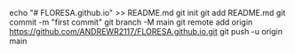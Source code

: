 echo "# FLORESA.github.io" >> README.md
git init
git add README.md
git commit -m "first commit"
git branch -M main
git remote add origin https://github.com/ANDREWR2117/FLORESA.github.io.git
git push -u origin main
